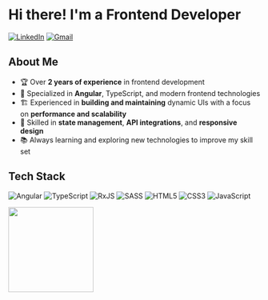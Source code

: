 # Hi there! I'm a Frontend Developer

[![LinkedIn](https://img.shields.io/badge/LinkedIn-%230077B5.svg?logo=linkedin&logoColor=white)](https://www.linkedin.com/in/rodrigos-almeida/) [![Gmail](https://img.shields.io/badge/Gmail-D14836?logo=gmail&logoColor=white)](mailto:rodrigosalmeidadev@gmail.com)

## About Me

- 🏆 Over **2 years of experience** in frontend development
- 🎯 Specialized in **Angular**, TypeScript, and modern frontend technologies
- 🏗️ Experienced in **building and maintaining** dynamic UIs with a focus on **performance and scalability**
- 🔄 Skilled in **state management**, **API integrations**, and **responsive design**
- 📚 Always learning and exploring new technologies to improve my skill set

## Tech Stack

![Angular](https://img.shields.io/badge/angular-%23DD0031.svg?style=flat&logo=angular&logoColor=white) ![TypeScript](https://img.shields.io/badge/typescript-%23007ACC.svg?style=flat&logo=typescript&logoColor=white) ![RxJS](https://img.shields.io/badge/rxjs-%23B7178C.svg?style=flat&logo=reactivex&logoColor=white) ![SASS](https://img.shields.io/badge/SASS-hotpink.svg?style=flat&logo=SASS&logoColor=white) ![HTML5](https://img.shields.io/badge/html5-%23E34F26.svg?style=flat&logo=html5&logoColor=white) ![CSS3](https://img.shields.io/badge/css3-%231572B6.svg?style=flat&logo=css3&logoColor=white) ![JavaScript](https://img.shields.io/badge/javascript-%23323330.svg?style=flat&logo=javascript&logoColor=%23F7DF1E) 

<div style="display: flex"></br>
  <img height="170em" src="https://github-readme-stats.vercel.app/api/top-langs/?username=rodrigosadev&layout=compact&langs_count=7&theme=dark"/>
</div>
